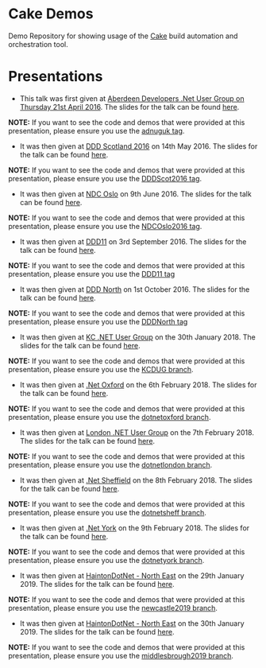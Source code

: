 # Cake Demos

Demo Repository for showing usage of the [Cake](https://cakebuild.net/) build automation and orchestration tool.

# Presentations

* This talk was first given at [Aberdeen Developers .Net User Group on Thursday 21st April 2016](https://www.aberdeendevelopers.co.uk/april-2016-meeting-gary-ewan-park/).  The slides for the talk can be found [here](https://www.slideshare.net/gep13/having-your-cake-and-eating-it-too).

**NOTE:** If you want to see the code and demos that were provided at this presentation, please ensure you use the [adnuguk tag](https://github.com/gep13/CakeDemos/releases/tag/adnuguk).

* It was then given at [DDD Scotland 2016](https://ddd.scot/) on 14th May 2016.  The slides for the talk can be found [here](https://www.slideshare.net/gep13/having-your-cake-and-eating-it-too-dddscotland).

**NOTE:** If you want to see the code and demos that were provided at this presentation, please ensure you use the [DDDScot2016 tag](https://github.com/gep13/CakeDemos/releases/tag/DDDScot2016).

* It was then given at [NDC Oslo](https://ndcoslo.com/) on 9th June 2016.  The slides for the talk can be found [here](https://www.slideshare.net/gep13/having-your-cake-and-eating-it-too-ndc-oslo-2016).

**NOTE:** If you want to see the code and demos that were provided at this presentation, please ensure you use the [NDCOslo2016 tag](https://github.com/gep13/CakeDemos/releases/tag/NDCOslo2016).

* It was then given at [DDD11](https://developerdeveloperdeveloper.com/) on 3rd September 2016.  The slides for the talk can be found [here](https://www.slideshare.net/gep13/a-piece-of-cake-ddd11-reading).

**NOTE:** If you want to see the code and demos that were provided at this presentation, please ensure you use the [DDD11 tag](https://github.com/gep13/CakeDemos/releases/tag/DDD11)

* It was then given at [DDD North](http://www.dddnorth.co.uk/) on 1st October 2016.  The slides for the talk can be found [here](https://www.slideshare.net/gep13/a-piece-of-cake-ddd-north).

**NOTE:** If you want to see the code and demos that were provided at this presentation, please ensure you use the [DDDNorth tag](https://github.com/gep13/CakeDemos/releases/tag/DDDNorth)

* It was then given at [KC .NET User Group](https://www.meetup.com/KC-NET-User-Group) on the 30th January 2018.  The slides for the talk can be found [here](https://gitpitch.com/gep13/CakeDemos/KCDUG#/).

**NOTE:** If you want to see the code and demos that were provided at this presentation, please ensure you use the [KCDUG branch](https://github.com/gep13/CakeDemos/tree/KCDUG).

* It was then given at [.Net Oxford](https://www.meetup.com/dotnetoxford) on the 6th February 2018.  The slides for the talk can be found [here](https://gitpitch.com/gep13/CakeDemos/dotnetoxford#/).

**NOTE:** If you want to see the code and demos that were provided at this presentation, please ensure you use the [dotnetoxford branch](https://github.com/gep13/CakeDemos/tree/dotnetoxford).

* It was then given at [London .NET User Group](https://www.meetup.com/London-NET-User-Group) on the 7th February 2018.  The slides for the talk can be found [here](https://gitpitch.com/gep13/CakeDemos/dotnetlondon#/).

**NOTE:** If you want to see the code and demos that were provided at this presentation, please ensure you use the [dotnetlondon branch](https://github.com/gep13/CakeDemos/tree/dotnetlondon).

* It was then given at [.Net Sheffield](https://www.meetup.com/dotnetsheff) on the 8th February 2018.  The slides for the talk can be found [here](https://gitpitch.com/gep13/CakeDemos/dotnetsheff#/).

**NOTE:** If you want to see the code and demos that were provided at this presentation, please ensure you use the [dotnetsheff branch](https://github.com/gep13/CakeDemos/tree/dotnetsheff).

* It was then given at [.Net York](https://www.meetup.com/dotnetYork) on the 9th February 2018.  The slides for the talk can be found [here](https://gitpitch.com/gep13/CakeDemos/dotnetyork#/).

**NOTE:** If you want to see the code and demos that were provided at this presentation, please ensure you use the [dotnetyork branch](https://github.com/gep13/CakeDemos/tree/dotnetyork).

* It was then given at [HaintonDotNet - North East](https://www.meetup.com/HaintonDotNetNE/) on the 29th January 2019.  The slides for the talk can be found [here](https://gitpitch.com/gep13/CakeDemos/newcastle2019#/).

**NOTE:** If you want to see the code and demos that were provided at this presentation, please ensure you use the [newcastle2019 branch](https://github.com/gep13/CakeDemos/tree/newcastle2019).

* It was then given at [HaintonDotNet - North East](https://www.meetup.com/HaintonDotNetNE/) on the 30th January 2019.  The slides for the talk can be found [here](https://gitpitch.com/gep13/CakeDemos/middlesbrough2019#/).

**NOTE:** If you want to see the code and demos that were provided at this presentation, please ensure you use the [middlesbrough2019 branch](https://github.com/gep13/CakeDemos/tree/middlesbrough2019).
